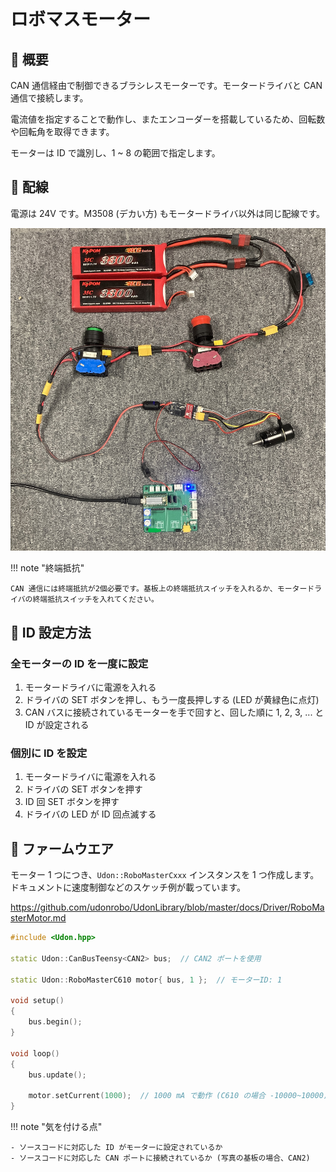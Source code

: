 # ロボマスモーター

## 🌟 概要

CAN 通信経由で制御できるブラシレスモーターです。モータードライバと CAN 通信で接続します。

電流値を指定することで動作し、またエンコーダーを搭載しているため、回転数や回転角を取得できます。

モーターは ID で識別し、1 ~ 8 の範囲で指定します。

## 🌟 配線

電源は 24V です。M3508 (デカい方) もモータードライバ以外は同じ配線です。

![alt text](wire.jpg)

!!! note "終端抵抗"

    CAN 通信には終端抵抗が2個必要です。基板上の終端抵抗スイッチを入れるか、モータードライバの終端抵抗スイッチを入れてください。

## 🌟 ID 設定方法

### 全モーターの ID を一度に設定

1. モータードライバに電源を入れる
2. ドライバの SET ボタンを押し、もう一度長押しする (LED が黄緑色に点灯)
3. CAN バスに接続されているモーターを手で回すと、回した順に 1, 2, 3, ... と ID が設定される

### 個別に ID を設定

1. モータードライバに電源を入れる
2. ドライバの SET ボタンを押す
3. ID 回 SET ボタンを押す
4. ドライバの LED が ID 回点滅する

## 🌟 ファームウエア

モーター 1 つにつき、`Udon::RoboMasterCxxx` インスタンスを 1 つ作成します。ドキュメントに速度制御などのスケッチ例が載っています。

<https://github.com/udonrobo/UdonLibrary/blob/master/docs/Driver/RoboMasterMotor.md>

```cpp title="C610 ドライバ & Teensy4.0 で電流制御する例"
#include <Udon.hpp>

static Udon::CanBusTeensy<CAN2> bus;  // CAN2 ポートを使用

static Udon::RoboMasterC610 motor{ bus, 1 };  // モーターID: 1

void setup()
{
    bus.begin();
}

void loop()
{
    bus.update();

    motor.setCurrent(1000);  // 1000 mA で動作 (C610 の場合 -10000~10000)
}
```

!!! note "気を付ける点"

    - ソースコードに対応した ID がモーターに設定されているか
    - ソースコードに対応した CAN ポートに接続されているか (写真の基板の場合、CAN2)
